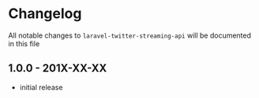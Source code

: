 # Changelog

All notable changes to `laravel-twitter-streaming-api` will be documented in this file

## 1.0.0 - 201X-XX-XX

- initial release
